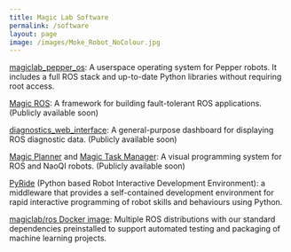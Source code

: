```yaml
---
title: Magic Lab Software
permalink: /software
layout: page
image: /images/Moke_Robot_NoColour.jpg
---
```


[magiclab_pepper_os](https://github.com/uts-magic-lab/magiclab_pepper_os): A userspace operating system for Pepper robots. It includes a full ROS stack and up-to-date Python libraries without requiring root access.

[Magic ROS](https://gitlab.com/uts-unleashed/magic_ros): A framework for building fault-tolerant ROS applications. (Publicly available soon)

[diagnostics_web_interface](https://gitlab.com/uts-unleashed/diagnostics_web_interface): A general-purpose dashboard for displaying ROS diagnostic data. (Publicly available soon)

[Magic Planner](https://gitlab.com/uts-unleashed/planner) and [Magic Task Manager](https://gitlab.com/uts-unleashed/task_manager): A visual programming system for ROS and NaoQI robots. (Publicly available soon)

[PyRide](https://github.com/uts-magic-lab/pyride_pr2) (Python based Robot Interactive Development Environment): a middleware that provides a self-contained development environment for rapid interactive programming of robot skills and behaviours using Python.

[magiclab/ros Docker image](https://cloud.docker.com/u/magiclab/repository/docker/magiclab/ros): Multiple ROS distributions with our standard dependencies preinstalled to support automated testing and packaging of machine learning projects.

